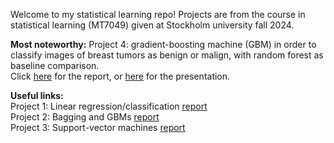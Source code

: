 Welcome to my statistical learning repo! Projects are from the course in statistical learning (MT7049) given at Stockholm university fall 2024.

**Most noteworthy:**
Project 4: gradient-boosting machine (GBM) in order to classify images of breast tumors as benign or malign, with random forest as baseline comparison. \
Click [here]() for the report, or [here]() for the presentation.

**Useful links:**\
Project 1: Linear regression/classification
[report]() \
Project 2: Bagging and GBMs
[report]() \
Project 3: Support-vector machines
[report]() 
